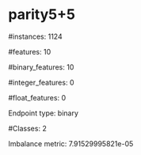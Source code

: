 # parity5+5

#instances: 1124

#features: 10

  #binary_features: 10

  #integer_features: 0

  #float_features: 0

Endpoint type: binary

#Classes: 2

Imbalance metric: 7.91529995821e-05

